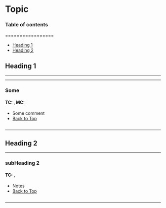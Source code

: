 # Topic

### Table of contents
=================
<!--ts-->
* [Heading 1](#Heading-1)
* [Heading 2](#Heading-2)
<!--te-->


## Heading 1
---
---
### Some
#### TC:  , MC:
- Some comment
- [Back to Top](#Table-of-contents)
```java

```
---


## Heading 2
---
### subHeading 2
#### TC:   ,
- Notes
- [Back to Top](#Table-of-contents)
```java

```
---

